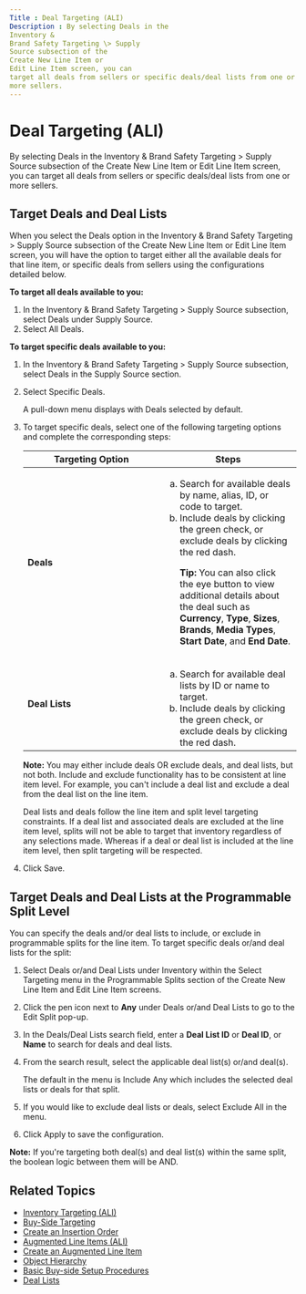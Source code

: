 ```yaml
---
Title : Deal Targeting (ALI)
Description : By selecting Deals in the
Inventory &
Brand Safety Targeting \> Supply
Source subsection of the
Create New Line Item or
Edit Line Item screen, you can
target all deals from sellers or specific deals/deal lists from one or
more sellers.
---
```



# Deal Targeting (ALI)





By selecting Deals in the
Inventory &
Brand Safety Targeting \> Supply
Source subsection of the
Create New Line Item or
Edit Line Item screen, you can
target all deals from sellers or specific deals/deal lists from one or
more sellers.





## Target Deals and Deal Lists

When you select the Deals option in
the Inventory &
Brand Safety Targeting \> Supply
Source subsection of the
Create New Line Item or
Edit Line Item screen, you will
have the option to target either all the available deals for that line
item, or specific deals from sellers using the configurations detailed
below.

**To target all deals available to you:**

1.  In the
    Inventory &
    Brand Safety Targeting \> Supply
    Source subsection, select
    Deals under
    Supply Source.
2.  Select All Deals.

**To target specific deals available to you:**

1.  In the
    Inventory &
    Brand Safety Targeting \> Supply
    Source subsection, select
    Deals in the
    Supply Source section.

2.  Select Specific Deals.

    A pull-down menu displays with
    Deals selected by default.

3.  To target specific deals, select one of the following targeting
    options and complete the corresponding steps:
    <table id="ID-00004ce5__table_74b9d08f-cf1c-4d03-ba3e-8d73584ec8d4"
    class="table frame-all">
    <colgroup>
    <col style="width: 50%" />
    <col style="width: 50%" />
    </colgroup>
    <thead class="thead">
    <tr class="header row">
    <th
    id="ID-00004ce5__table_74b9d08f-cf1c-4d03-ba3e-8d73584ec8d4__entry__1"
    class="entry align-left colsep-1 rowsep-1">Targeting Option</th>
    <th
    id="ID-00004ce5__table_74b9d08f-cf1c-4d03-ba3e-8d73584ec8d4__entry__2"
    class="entry align-left colsep-1 rowsep-1">Steps</th>
    </tr>
    </thead>
    <tbody class="tbody">
    <tr class="odd row">
    <td class="entry align-center colsep-1 rowsep-1"
    headers="ID-00004ce5__table_74b9d08f-cf1c-4d03-ba3e-8d73584ec8d4__entry__1"><strong>Deals</strong></td>
    <td class="entry align-left colsep-1 rowsep-1"
    headers="ID-00004ce5__table_74b9d08f-cf1c-4d03-ba3e-8d73584ec8d4__entry__2"><ol
    type="a">
    <li>Search for available deals by name, alias, ID, or code to
    target.</li>
    <li>Include deals by clicking the green
    check, or exclude deals by clicking the <span
    class="ph uicontrol">red dash.
    
    <b>Tip:</b> You can also click the eye button
    to view additional details about the deal such as
    <strong>Currency</strong>, <strong>Type</strong>,
    <strong>Sizes</strong>, <strong>Brands</strong>, <strong>Media
    Types</strong>, <strong>Start Date</strong>, and <strong>End
    Date</strong>.
    </li>
    </ol></td>
    </tr>
    <tr class="even row">
    <td class="entry align-center colsep-1 rowsep-1"
    headers="ID-00004ce5__table_74b9d08f-cf1c-4d03-ba3e-8d73584ec8d4__entry__1"><strong>Deal
    Lists</strong></td>
    <td class="entry align-left colsep-1 rowsep-1"
    headers="ID-00004ce5__table_74b9d08f-cf1c-4d03-ba3e-8d73584ec8d4__entry__2"><ol
    type="a">
    <li>Search for available deal lists by ID or name to target.</li>
    <li>Include deals by clicking the green
    check, or exclude deals by clicking the <span
    class="ph uicontrol">red dash.</li>
    </ol></td>
    </tr>
    </tbody>
    </table>

    

    <b>Note:</b>
    You may either include deals OR exclude deals, and deal lists, but
    not both. Include and exclude functionality has to be consistent at
    line item level. For example, you can't include a deal list and
    exclude a deal from the deal list on the line item.

    Deal lists and deals follow the line item and split level targeting
    constraints. If a deal list and associated deals are excluded at the
    line item level, splits will not be able to target that inventory
    regardless of any selections made. Whereas if a deal or deal list is
    included at the line item level, then split targeting will be
    respected.

    

4.  Click Save.





## Target Deals and Deal Lists at the Programmable Split Level



You can specify the deals and/or deal lists to include, or exclude in
programmable splits for the line item. To target specific deals or/and
deal lists for the split:

1.  Select Deals or/and
    Deal Lists under
    Inventory within the
    Select Targeting menu in the
    Programmable Splits section of
    the Create New Line Item and
    Edit Line Item screens.

2.  Click the pen icon next to **Any**
    under Deals or/and
    Deal Lists to go to the
    Edit Split pop-up.

3.  In the Deals/Deal Lists search
    field, enter a **Deal List ID** or **Deal ID**, or **Name** to
    search for deals and deal lists.

4.  From the search result, select the applicable deal list(s) or/and
    deal(s).

    The default in the menu is Include
    Any which includes the selected deal lists or deals for that
    split.

5.  If you would like to exclude deal lists or deals, select
    Exclude All in the menu.

6.  Click Apply to save the
    configuration.



<b>Note:</b> If you're targeting both deal(s)
and deal list(s) within the same split, the boolean logic between them
will be AND.









## Related Topics

- <a href="inventory-targeting-ali.md" class="xref">Inventory Targeting
  (ALI)</a>
- <a href="buy-side-targeting.md" class="xref">Buy-Side Targeting</a>
- <a href="create-an-insertion-order.md" class="xref">Create an
  Insertion Order</a>
- <a href="augmented-line-items-ali.md" class="xref">Augmented Line
  Items (ALI)</a>
- <a href="create-an-augmented-line-item-ali.md" class="xref"
  title="You create augmented line items (ALIs) to define your financial relationship with an advertiser, set up targeting for an advertising campaign, and schedule your advertisements to run.">Create
  an Augmented Line Item</a>
- <a href="object-hierarchy.md" class="xref">Object Hierarchy</a>
- <a href="basic-buy-side-setup-procedures.md" class="xref">Basic
  Buy-side Setup Procedures</a>
- <a href="deal-lists.md" class="xref">Deal Lists</a>






